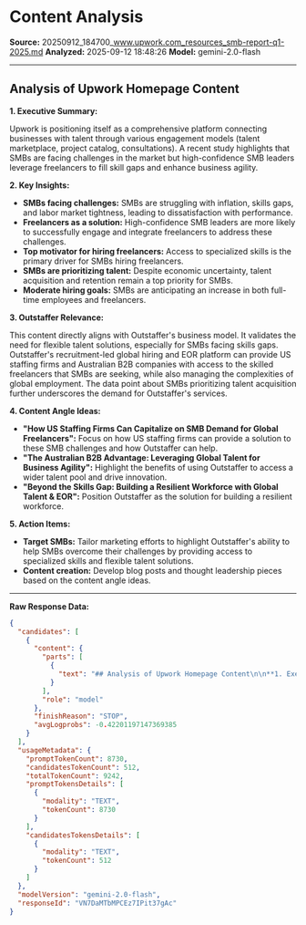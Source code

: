 # Content Analysis
            
**Source:** 20250912_184700_www.upwork.com_resources_smb-report-q1-2025.md
**Analyzed:** 2025-09-12 18:48:26
**Model:** gemini-2.0-flash

---

## Analysis of Upwork Homepage Content

**1. Executive Summary:**

Upwork is positioning itself as a comprehensive platform connecting businesses with talent through various engagement models (talent marketplace, project catalog, consultations). A recent study highlights that SMBs are facing challenges in the market but high-confidence SMB leaders leverage freelancers to fill skill gaps and enhance business agility.

**2. Key Insights:**

*   **SMBs facing challenges:** SMBs are struggling with inflation, skills gaps, and labor market tightness, leading to dissatisfaction with performance.
*   **Freelancers as a solution:** High-confidence SMB leaders are more likely to successfully engage and integrate freelancers to address these challenges.
*   **Top motivator for hiring freelancers:** Access to specialized skills is the primary driver for SMBs hiring freelancers.
*   **SMBs are prioritizing talent:** Despite economic uncertainty, talent acquisition and retention remain a top priority for SMBs.
*   **Moderate hiring goals:** SMBs are anticipating an increase in both full-time employees and freelancers.

**3. Outstaffer Relevance:**

This content directly aligns with Outstaffer's business model. It validates the need for flexible talent solutions, especially for SMBs facing skills gaps. Outstaffer's recruitment-led global hiring and EOR platform can provide US staffing firms and Australian B2B companies with access to the skilled freelancers that SMBs are seeking, while also managing the complexities of global employment. The data point about SMBs prioritizing talent acquisition further underscores the demand for Outstaffer's services.

**4. Content Angle Ideas:**

*   **"How US Staffing Firms Can Capitalize on SMB Demand for Global Freelancers":** Focus on how US staffing firms can provide a solution to these SMB challenges and how Outstaffer can help.
*   **"The Australian B2B Advantage: Leveraging Global Talent for Business Agility":** Highlight the benefits of using Outstaffer to access a wider talent pool and drive innovation.
*   **"Beyond the Skills Gap: Building a Resilient Workforce with Global Talent & EOR":** Position Outstaffer as the solution for building a resilient workforce.

**5. Action Items:**

*   **Target SMBs:** Tailor marketing efforts to highlight Outstaffer's ability to help SMBs overcome their challenges by providing access to specialized skills and flexible talent solutions.
*   **Content creation:** Develop blog posts and thought leadership pieces based on the content angle ideas.


---

**Raw Response Data:**
```json
{
  "candidates": [
    {
      "content": {
        "parts": [
          {
            "text": "## Analysis of Upwork Homepage Content\n\n**1. Executive Summary:**\n\nUpwork is positioning itself as a comprehensive platform connecting businesses with talent through various engagement models (talent marketplace, project catalog, consultations). A recent study highlights that SMBs are facing challenges in the market but high-confidence SMB leaders leverage freelancers to fill skill gaps and enhance business agility.\n\n**2. Key Insights:**\n\n*   **SMBs facing challenges:** SMBs are struggling with inflation, skills gaps, and labor market tightness, leading to dissatisfaction with performance.\n*   **Freelancers as a solution:** High-confidence SMB leaders are more likely to successfully engage and integrate freelancers to address these challenges.\n*   **Top motivator for hiring freelancers:** Access to specialized skills is the primary driver for SMBs hiring freelancers.\n*   **SMBs are prioritizing talent:** Despite economic uncertainty, talent acquisition and retention remain a top priority for SMBs.\n*   **Moderate hiring goals:** SMBs are anticipating an increase in both full-time employees and freelancers.\n\n**3. Outstaffer Relevance:**\n\nThis content directly aligns with Outstaffer's business model. It validates the need for flexible talent solutions, especially for SMBs facing skills gaps. Outstaffer's recruitment-led global hiring and EOR platform can provide US staffing firms and Australian B2B companies with access to the skilled freelancers that SMBs are seeking, while also managing the complexities of global employment. The data point about SMBs prioritizing talent acquisition further underscores the demand for Outstaffer's services.\n\n**4. Content Angle Ideas:**\n\n*   **\"How US Staffing Firms Can Capitalize on SMB Demand for Global Freelancers\":** Focus on how US staffing firms can provide a solution to these SMB challenges and how Outstaffer can help.\n*   **\"The Australian B2B Advantage: Leveraging Global Talent for Business Agility\":** Highlight the benefits of using Outstaffer to access a wider talent pool and drive innovation.\n*   **\"Beyond the Skills Gap: Building a Resilient Workforce with Global Talent & EOR\":** Position Outstaffer as the solution for building a resilient workforce.\n\n**5. Action Items:**\n\n*   **Target SMBs:** Tailor marketing efforts to highlight Outstaffer's ability to help SMBs overcome their challenges by providing access to specialized skills and flexible talent solutions.\n*   **Content creation:** Develop blog posts and thought leadership pieces based on the content angle ideas.\n"
          }
        ],
        "role": "model"
      },
      "finishReason": "STOP",
      "avgLogprobs": -0.42201197147369385
    }
  ],
  "usageMetadata": {
    "promptTokenCount": 8730,
    "candidatesTokenCount": 512,
    "totalTokenCount": 9242,
    "promptTokensDetails": [
      {
        "modality": "TEXT",
        "tokenCount": 8730
      }
    ],
    "candidatesTokensDetails": [
      {
        "modality": "TEXT",
        "tokenCount": 512
      }
    ]
  },
  "modelVersion": "gemini-2.0-flash",
  "responseId": "VN7DaMTbMPCEz7IPit37gAc"
}
```
